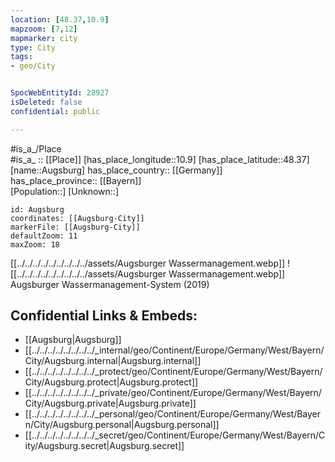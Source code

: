 ```yaml
---
location: [48.37,10.9] 
mapzoom: [7,12] 
mapmarker: city 
type: City
tags:
- geo/City


SpocWebEntityId: 28927
isDeleted: false
confidential: public

---
```

#is_a_/Place  
#is_a_ :: [[Place]] 
[has_place_longitude::10.9] 
[has_place_latitude::48.37] 
[name::Augsburg] 
has_place_country:: [[Germany]]  
has_place_province:: [[Bayern]]  
[Population::] 
[Unknown::] 


```leaflet
id: Augsburg
coordinates: [[Augsburg-City]] 
markerFile: [[Augsburg-City]] 
defaultZoom: 11 
maxZoom: 18
```


[[../../../../../../../../../assets/Augsburger Wassermanagement.webp]] 
![[../../../../../../../../../assets/Augsburger Wassermanagement.webp]] 
Augsburger Wassermanagement-System (2019) 

## Confidential Links & Embeds: 
- [[Augsburg|Augsburg]]  
- [[../../../../../../../../_internal/geo/Continent/Europe/Germany/West/Bayern/City/Augsburg.internal|Augsburg.internal]] 
- [[../../../../../../../../_protect/geo/Continent/Europe/Germany/West/Bayern/City/Augsburg.protect|Augsburg.protect]] 
- [[../../../../../../../../_private/geo/Continent/Europe/Germany/West/Bayern/City/Augsburg.private|Augsburg.private]] 
- [[../../../../../../../../_personal/geo/Continent/Europe/Germany/West/Bayern/City/Augsburg.personal|Augsburg.personal]] 
- [[../../../../../../../../_secret/geo/Continent/Europe/Germany/West/Bayern/City/Augsburg.secret|Augsburg.secret]] 
